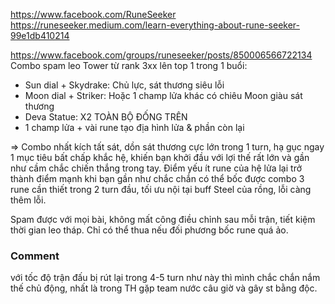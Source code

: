 https://www.facebook.com/RuneSeeker
https://runeseeker.medium.com/learn-everything-about-rune-seeker-99e1db410214
	
https://www.facebook.com/groups/runeseeker/posts/850006566722134
Combo spam leo Tower từ rank 3xx lên top 1 trong 1 buổi:

- Sun dial + Skydrake: Chủ lực, sát thương siêu lỗi
- Moon dial + Striker: Hoặc 1 champ lửa khác có chiêu Moon giàu sát thương
- Deva Statue: X2 TOÀN BỘ ĐỐNG TRÊN
- 1 champ lửa + vài rune tạo địa hình lửa & phần còn lại

=> Combo nhất kích tất sát, dồn sát thương cực lớn trong 1 turn, hạ gục ngay 1 mục tiêu bất chấp khắc hệ, khiến bạn khởi đầu với lợi thế rất lớn và gần như cầm chắc chiến thắng trong tay. Điểm yếu ít rune của hệ lửa lại trở thành điểm mạnh khi bạn gần như chắc chắn có thể bốc được combo 3 rune cần thiết trong 2 turn đầu, tối ưu nội tại buff Steel của rồng, lỗi càng thêm lỗi.

Spam được với mọi bài, không mất công điều chỉnh sau mỗi trận, tiết kiệm thời gian leo tháp. Chỉ có thể thua nếu đối phương bốc rune quá ảo.

### Comment

với tốc độ trận đấu bị rút lại trong 4-5 turn như này thì mình chắc chắn nắm thế chủ động, nhất là trong TH gặp team nước câu giờ và gây st bằng độc.